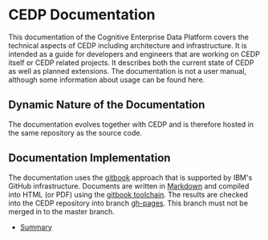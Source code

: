# CEDP Documentation

This documentation of the Cognitive Enterprise Data Platform
covers the technical aspects of CEDP including architecture and
infrastructure. It is intended as a guide for developers and engineers
that are working on CEDP itself or CEDP related projects. It describes
both the current state of CEDP as well as planned extensions.
The documentation is not a user manual, although
some information about usage can be found here.

## Dynamic Nature of the Documentation

The documentation evolves together with CEDP and is therefore hosted in the same repository as the source code.

## Documentation Implementation

The documentation uses the [gitbook](https://www.gitbook.com/) approach that is supported by IBM's GitHub infrastructure. Documents are written in [Markdown](https://guides.github.com/features/mastering-markdown/) and compiled into HTML (or PDF) using the [gitbook toolchain](https://www.gitbook.com/book/gitbookio/docs-toolchain/details). The results are checked into the CEDP repository into branch [gh-pages](https://github.ibm.com/cognitive-data-platform/cognitive-data-platform/tree/gh-pages). This branch must not be merged in to the master branch.

* [Summary](summary.md)
